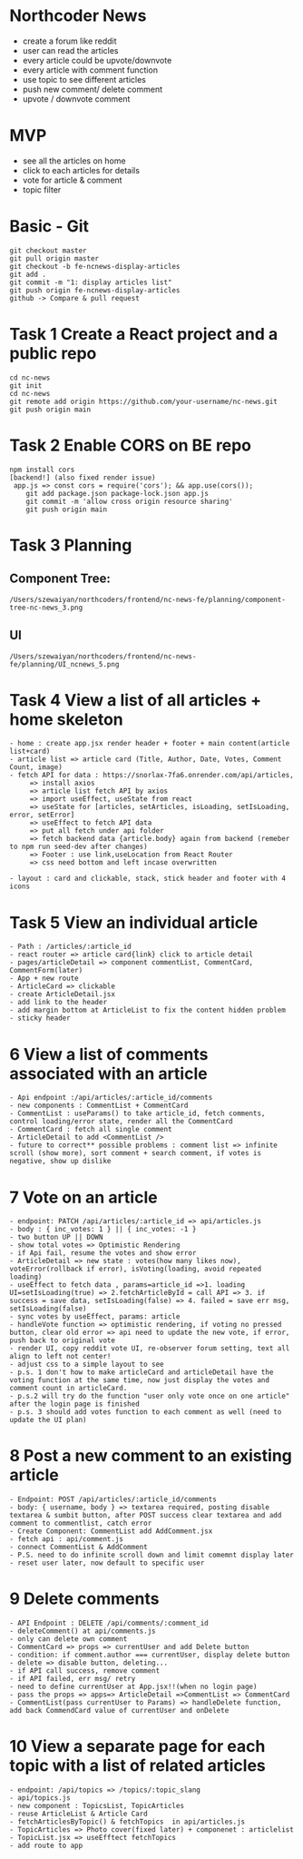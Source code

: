# Northcoder News

- create a forum like reddit
- user can read the articles
- every article could be upvote/downvote
- every article with comment function
- use topic to see different articles
- push new comment/ delete comment
- upvote / downvote comment

# MVP

- see all the articles on home
- click to each articles for details
- vote for article & comment
- topic filter

# Basic - Git

    git checkout master
    git pull origin master
    git checkout -b fe-ncnews-display-articles
    git add .
    git commit -m "1: display articles list"
    git push origin fe-ncnews-display-articles
    github -> Compare & pull request

# Task 1 Create a React project and a public repo

    cd nc-news
    git init
    cd nc-news
    git remote add origin https://github.com/your-username/nc-news.git
    git push origin main

# Task 2 Enable CORS on BE repo

    npm install cors
    [backend!] (also fixed render issue)
     app.js => const cors = require('cors'); && app.use(cors());
        git add package.json package-lock.json app.js
        git commit -m 'allow cross origin resource sharing'
        git push origin main

# Task 3 Planning

## Component Tree:

    /Users/szewaiyan/northcoders/frontend/nc-news-fe/planning/component-tree-nc-news_3.png

## UI

    /Users/szewaiyan/northcoders/frontend/nc-news-fe/planning/UI_ncnews_5.png

# Task 4 View a list of all articles + home skeleton

    - home : create app.jsx render header + footer + main content(article list+card)
    - article list => article card (Title, Author, Date, Votes, Comment Count, image)
    - fetch API for data : https://snorlax-7fa6.onrender.com/api/articles,
         => install axios
         => article list fetch API by axios
         => import useEffect, useState from react
         => useState for [articles, setArticles, isLoading, setIsLoading, error, setError]
         => useEffect to fetch API data
         => put all fetch under api folder
         => fetch backend data {article.body} again from backend (remeber to npm run seed-dev after changes)
         => Footer : use link,useLocation from React Router
         => css need bottom and left incase overwritten

    - layout : card and clickable, stack, stick header and footer with 4 icons

# Task 5 View an individual article

    - Path : /articles/:article_id
    - react router => article card{link} click to article detail
    - pages/articleDetail => component commentList, CommentCard, CommentForm(later)
    - App + new route
    - ArticleCard => clickable
    - create ArticleDetail.jsx
    - add link to the header
    - add margin bottom at ArticleList to fix the content hidden problem
    - sticky header

# 6 View a list of comments associated with an article

    - Api endpoint :/api/articles/:article_id/comments
    - new components : CommentList + CommentCard
    - CommentList : useParams() to take article_id, fetch comments, control loading/error state, render all the CommentCard
    - CommentCard : fetch all single comment
    - ArticleDetail to add <CommentList />
    - future to correct** possible problems : comment list => infinite scroll (show more), sort comment + search comment, if votes is negative, show up dislike

# 7 Vote on an article

    - endpoint: PATCH /api/articles/:article_id => api/articles.js
    - body : { inc_votes: 1 } || { inc_votes: -1 }
    - two button UP || DOWN
    - show total votes => Optimistic Rendering
    - if Api fail, resume the votes and show error
    - ArticleDetail => new state : votes(how many likes now), voteError(rollback if error), isVoting(loading, avoid repeated loading)
    - useEffect to fetch data , params=article_id =>1. loading UI=setIsLoading(true) => 2.fetchArticleById = call API => 3. if success = save data, setIsLoading(false) => 4. failed = save err msg, setIsLoading(false)
    - sync votes by useEffect, params: article
    - handleVote function => optimistic rendering, if voting no pressed button, clear old error => api need to update the new vote, if error, push back to original vote
    - render UI, copy reddit vote UI, re-observer forum setting, text all align to left not center!
    - adjust css to a simple layout to see
    - p.s. 1 don't how to make articleCard and articleDetail have the voting function at the same time, now just display the votes and comment count in articleCard.
    - p.s.2 will try do the function "user only vote once on one article" after the login page is finished
    - p.s. 3 should add votes function to each comment as well (need to update the UI plan)

# 8 Post a new comment to an existing article

    - Endpoint: POST /api/articles/:article_id/comments
    - body: { username, body } => textarea required, posting disable textarea & sumbit button, after POST success clear textarea and add comment to commentlist, catch error
    - Create Component: CommentList add AddComment.jsx
    - fetch api : api/comment.js
    - connect CommentList & AddComment
    - P.S. need to do infinite scroll down and limit comemnt display later
    - reset user later, now default to specific user

# 9 Delete comments

    - API Endpoint : DELETE /api/comments/:comment_id
    - deleteComment() at api/comments.js
    - only can delete own comment
    - CommentCard => props => currentUser and add Delete button
    - condition: if comment.author === currentUser, display delete button
    - delete => disable button, deleting...
    - if API call success, remove comment
    - if API failed, err msg/ retry
    - need to define currentUser at App.jsx!!(when no login page)
    - pass the props => apps=> ArticleDetail =>CommentList => CommentCard
    - CommentList(pass currentUser to Params) => handleDelete function, add back CommendCard value of currentUser and onDelete

# 10 View a separate page for each topic with a list of related articles

    - endpoint: /api/topics => /topics/:topic_slang
    - api/topics.js
    - new component : TopicsList, TopicArticles
    - reuse ArticleList & Article Card
    - fetchArticlesByTopic() & fetchTopics  in api/articles.js
    - TopicArticles => Photo cover(fixed later) + componenet : articlelist
    - TopicList.jsx => useEfftect fetchTopics
    - add route to app
